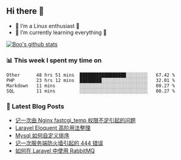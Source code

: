 ## Hi there 👋
* 🔭 I’m a Linux enthusiast 🐧️
* 🏃️ I’m currently learning everything 🏃️

[![Boo's github stats](https://github-readme-stats.vercel.app/api?username=0xAiKang)](https://github.com/anuraghazra/github-readme-stats)

<!-- [![Most Used Langs](https://github-readme-stats.vercel.app/api/top-langs/?username=0xAiKang)](https://github.com/anuraghazra/github-readme-stats) -->

### 📊 This week I spent my time on
<!--START_SECTION:waka-->
```text
Other      48 hrs 51 mins  █████████████████░░░░░░░░   67.42 % 
PHP        23 hrs 12 mins  ████████░░░░░░░░░░░░░░░░░   32.01 % 
Markdown   11 mins         ░░░░░░░░░░░░░░░░░░░░░░░░░   00.27 % 
SQL        11 mins         ░░░░░░░░░░░░░░░░░░░░░░░░░   00.27 % 
```
<!--END_SECTION:waka-->

### 📕 Latest Blog Posts
<!-- BLOG-POST-LIST:START -->
- [记一次由 Nginx fastcgi_temp 权限不足引起的问题](https://www.0x2beace.com/note-a-problem-caused-by-insufficient-nginx-fastcgi_temp-permission/)
- [Laravel Eloquent 高阶用法整理](https://www.0x2beace.com/laravel-eloquent-advanced-usage/)
- [Mysql 如何自定义排序](https://www.0x2beace.com/how-to-customize-sorting-in-mysql/)
- [记一次服务端防火墙引起的 444 错误](https://www.0x2beace.com/444-errors-caused-by-a-server-firewall/)
- [如何在 Laravel 中使用 RabbitMQ](https://www.0x2beace.com/how-to-use-rabbitmq-in-laravel/)
<!-- BLOG-POST-LIST:END -->

